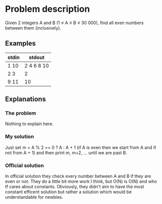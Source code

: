 ﻿# Problem description

Given 2 integers A and B (1 ≤ A ≤ B ≤ 30 000), find all even numbers between them (inclusively).

## Examples

| **stdin** | **stdout** |
|-----------|------------|
| 1 10      | 2 4 6 8 10 |
| 2 3       | 2          |
| 9 11      | 10         |

## Explanations

### The problem

Nothing to explain here.

### My solution

Just set m = A % 2 == 0 ? A : A + 1 (if A is even then we start from A and if not from A + 1) and then print m, m+2, ... until we are
past B.

### Official solution

In official solution they check every number between A and B if they are even or not. They do a little bit more work I think, but
O(N) is O(N) and who tf cares about constants. Obviously, they didn't aim to have the most constant efficent solution but rather
a solution which would be understandable for newbies.
